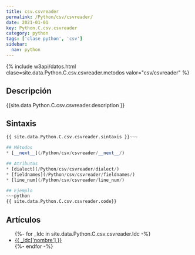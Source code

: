 ```yaml
---
title: csv.csvreader
permalink: /Python/csv/csvreader/
date: 2021-01-01
key: Python.C.csv.csvreader
category: python
tags: ['clase python', 'csv']
sidebar: 
  nav: python
---
```


{% include w3api/datos.html clase=site.data.Python.C.csv.csvreader.metodos valor="csv/csvreader" %}

## Descripción
{{site.data.Python.C.csv.csvreader.description }}

## Sintaxis
~~~python
{{ site.data.Python.C.csv.csvreader.sintaxis }}~~~

## Métodos
* [__next__](/Python/csv/csvreader/__next__/)

## Atributos
* [dialect](/Python/csv/csvreader/dialect/)
* [fieldnames](/Python/csv/csvreader/fieldnames/)
* [line_num](/Python/csv/csvreader/line_num/)

## Ejemplo
~~~python
{{ site.data.Python.C.csv.csvreader.code}}
~~~

## Artículos
<ul>
{%- for _ldc in site.data.Python.C.csv.csvreader.ldc -%}
   <li>
       <a href="{{_ldc['url'] }}">{{ _ldc['nombre'] }}</a>
   </li>
{%- endfor -%}
</ul>
